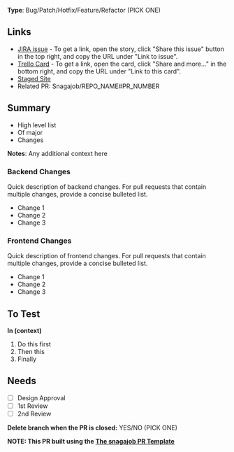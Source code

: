 **Type**: Bug/Patch/Hotfix/Feature/Refactor (PICK ONE)

## Links ##
- [JIRA issue](https://url.to.jira.issue) - To get a link, open the story, click "Share this issue" button in the top right, and copy the URL under "Link to issue".
- [Trello Card](https://url.to.trello.card) - To get a link, open the card, click "Share and more..." in the bottom right, and copy the URL under "Link to this card".
- [Staged Site](http://url.to.staged.site)
- Related PR: Snagajob/REPO_NAME#PR_NUMBER

## Summary ##
- High level list
- Of major
- Changes

**Notes**: Any additional context here

### Backend Changes ###
Quick description of backend changes. For pull requests that contain multiple changes, provide a concise bulleted list. 
- Change 1
- Change 2
- Change 3

### Frontend Changes ###
Quick description of frontend changes. For pull requests that contain multiple changes, provide a concise bulleted list. 
- Change 1
- Change 2
- Change 3

## To Test ##

**In (context)**

1. Do this first
2. Then this
3. Finally

## Needs ##

- [ ] Design Approval
- [ ] 1st Review
- [ ] 2nd Review

**Delete branch when the PR is closed:** YES/NO (PICK ONE)

**NOTE: This PR built using the [The snagajob PR Template](https://github.com/Snagajob/pr-template)**
